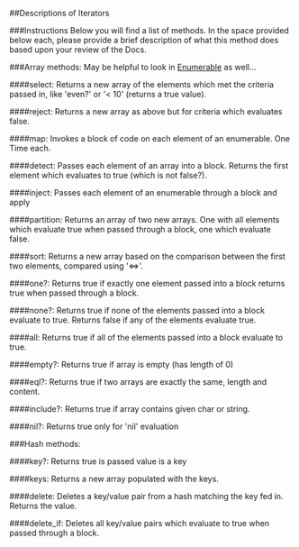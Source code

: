 ##Descriptions of Iterators

###Instructions
Below you will find a list of methods. In the space provided below each, please provide a brief description of what this method does based upon your review of the Docs. 

###Array methods:
May be helpful to look in [Enumerable](http://ruby-doc.org/core-2.2.0/Enumerable.html) as well...

####select:
	Returns a new array of the elements which met the criteria passed in, like 'even?' or '< 10' (returns a true value).

####reject:
	Returns a new array as above but for criteria which evaluates false.

####map:
	Invokes a block of code on each element of an enumerable. One Time each.
	
####detect:
	Passes each element of an array into a block. Returns the first element which evaluates to true (which is not false?).

####inject:
	Passes each element of an enumerable through a block and apply 

####partition:
	Returns an array of two new arrays. One with all elements which evaluate true when passed through a block, one which evaluate false.

####sort:
	Returns a new array based on the comparison between the first two elements, compared using '<=>'.

####one?:
	Returns true if exactly one element passed into a block returns true when passed through a block.

####none?:
	Returns true if none of the elements passed into a block evaluate to true. Returns false if any of the elements evaluate true.

####all:
	Returns true if all of the elements passed into a block evaluate to true.

####empty?:
	Returns true if array is empty (has length of 0)

####eql?:
	Returns true if two arrays are exactly the same, length and content.

####include?:
	Returns true if array contains given char or string.

####nil?:
	Returns true only for 'nil' evaluation

###Hash methods:

####key?:
	Returns true is passed value is a key

####keys:
	Returns a new array populated with the keys.

####delete:
	Deletes a key/value pair from a hash matching the key fed in. Returns the value.

####delete_if:
	Deletes all key/value pairs which evaluate to true when passed through a block.
